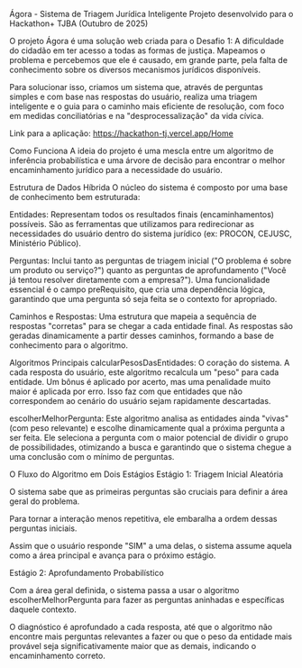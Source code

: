 Ágora - Sistema de Triagem Jurídica Inteligente
Projeto desenvolvido para o Hackathon+ TJBA (Outubro de 2025)

O projeto Ágora é uma solução web criada para o Desafio 1: A dificuldade do cidadão em ter acesso a todas as formas de justiça. Mapeamos o problema e percebemos que ele é causado, em grande parte, pela falta de conhecimento sobre os diversos mecanismos jurídicos disponíveis.

Para solucionar isso, criamos um sistema que, através de perguntas simples e com base nas respostas do usuário, realiza uma triagem inteligente e o guia para o caminho mais eficiente de resolução, com foco em medidas conciliatórias e na "desprocessalização" da vida cívica.

Link para a aplicação: https://hackathon-tj.vercel.app/Home

Como Funciona
A ideia do projeto é uma mescla entre um algoritmo de inferência probabilística e uma árvore de decisão para encontrar o melhor encaminhamento jurídico para a necessidade do usuário.

Estrutura de Dados Híbrida
O núcleo do sistema é composto por uma base de conhecimento bem estruturada:

Entidades: Representam todos os resultados finais (encaminhamentos) possíveis. São as ferramentas que utilizamos para redirecionar as necessidades do usuário dentro do sistema jurídico (ex: PROCON, CEJUSC, Ministério Público).

Perguntas: Inclui tanto as perguntas de triagem inicial ("O problema é sobre um produto ou serviço?") quanto as perguntas de aprofundamento ("Você já tentou resolver diretamente com a empresa?"). Uma funcionalidade essencial é o campo preRequisito, que cria uma dependência lógica, garantindo que uma pergunta só seja feita se o contexto for apropriado.

Caminhos e Respostas: Uma estrutura que mapeia a sequência de respostas "corretas" para se chegar a cada entidade final. As respostas são geradas dinamicamente a partir desses caminhos, formando a base de conhecimento para o algoritmo.

Algoritmos Principais
calcularPesosDasEntidades: O coração do sistema. A cada resposta do usuário, este algoritmo recalcula um "peso" para cada entidade. Um bônus é aplicado por acerto, mas uma penalidade muito maior é aplicada por erro. Isso faz com que entidades que não correspondem ao cenário do usuário sejam rapidamente descartadas.

escolherMelhorPergunta: Este algoritmo analisa as entidades ainda "vivas" (com peso relevante) e escolhe dinamicamente qual a próxima pergunta a ser feita. Ele seleciona a pergunta com o maior potencial de dividir o grupo de possibilidades, otimizando a busca e garantindo que o sistema chegue a uma conclusão com o mínimo de perguntas.

O Fluxo do Algoritmo em Dois Estágios
Estágio 1: Triagem Inicial Aleatória

O sistema sabe que as primeiras perguntas são cruciais para definir a área geral do problema.

Para tornar a interação menos repetitiva, ele embaralha a ordem dessas perguntas iniciais.

Assim que o usuário responde "SIM" a uma delas, o sistema assume aquela como a área principal e avança para o próximo estágio.

Estágio 2: Aprofundamento Probabilístico

Com a área geral definida, o sistema passa a usar o algoritmo escolherMelhorPergunta para fazer as perguntas aninhadas e específicas daquele contexto.

O diagnóstico é aprofundado a cada resposta, até que o algoritmo não encontre mais perguntas relevantes a fazer ou que o peso da entidade mais provável seja significativamente maior que as demais, indicando o encaminhamento correto.